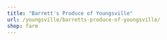 ```yaml
---
title: "Barrett's Produce of Youngsville"
url: /youngsville/barretts-produce-of-youngsville/
shop: farm
---
```

